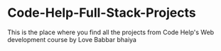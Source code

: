 # Code-Help-Full-Stack-Projects
This is the place where you find all the projects from Code Help's Web development  course by Love Babbar bhaiya
